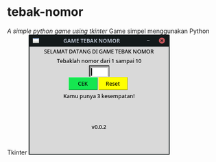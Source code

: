 # tebak-nomor
_A simple python game using tkinter_
Game simpel menggunakan Python Tkinter
![alt tag](img.png "guessnumber screenshoot")